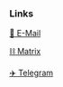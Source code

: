 ### Links
[📧 E-Mail](mailto:nillability@protonmail.com)

[⛓️ Matrix](https://matrix.to/#/@mlwr:matrix.org)

[✈️ Telegram](https://t.me/unittype)

